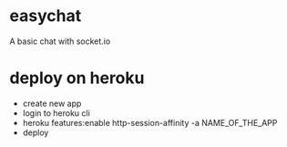 # easychat
A basic chat with socket.io

# deploy on heroku
- create new app
- login to heroku cli
- heroku features:enable http-session-affinity -a NAME_OF_THE_APP
- deploy